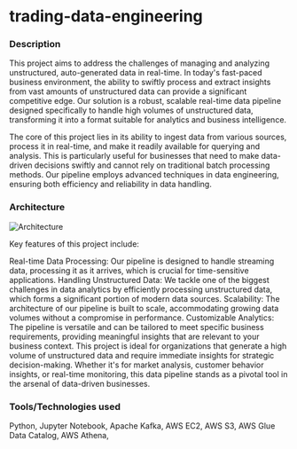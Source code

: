 # trading-data-engineering

### Description 
This project aims to address the challenges of managing and analyzing unstructured, auto-generated data in real-time. In today's fast-paced business environment, the ability to swiftly process and extract insights from vast amounts of unstructured data can provide a significant competitive edge. Our solution is a robust, scalable real-time data pipeline designed specifically to handle high volumes of unstructured data, transforming it into a format suitable for analytics and business intelligence.

The core of this project lies in its ability to ingest data from various sources, process it in real-time, and make it readily available for querying and analysis. This is particularly useful for businesses that need to make data-driven decisions swiftly and cannot rely on traditional batch processing methods. Our pipeline employs advanced techniques in data engineering, ensuring both efficiency and reliability in data handling.

### Architecture
![Architecture](https://github.com/pateldev02/trading-data-engineering/assets/65075947/b52ffa6d-1693-4df3-9c6d-c4f6666b7593)

Key features of this project include:

Real-time Data Processing: Our pipeline is designed to handle streaming data, processing it as it arrives, which is crucial for time-sensitive applications.
Handling Unstructured Data: We tackle one of the biggest challenges in data analytics by efficiently processing unstructured data, which forms a significant portion of modern data sources.
Scalability: The architecture of our pipeline is built to scale, accommodating growing data volumes without a compromise in performance.
Customizable Analytics: The pipeline is versatile and can be tailored to meet specific business requirements, providing meaningful insights that are relevant to your business context.
This project is ideal for organizations that generate a high volume of unstructured data and require immediate insights for strategic decision-making. Whether it's for market analysis, customer behavior insights, or real-time monitoring, this data pipeline stands as a pivotal tool in the arsenal of data-driven businesses.

### Tools/Technologies used
Python,
Jupyter Notebook,
Apache Kafka,
AWS EC2,
AWS S3,
AWS Glue Data Catalog,
AWS Athena,


